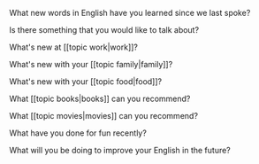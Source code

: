What new words in English have you learned since we last spoke?

Is there something that you would like to talk about?

What's new at [[topic work|work]]?

What's new with your [[topic family|family]]?

What's new with your [[topic food|food]]?

What [[topic books|books]] can you recommend?

What [[topic movies|movies]] can you recommend?

What have you done for fun recently?

What will you be doing to improve your English in the future?



